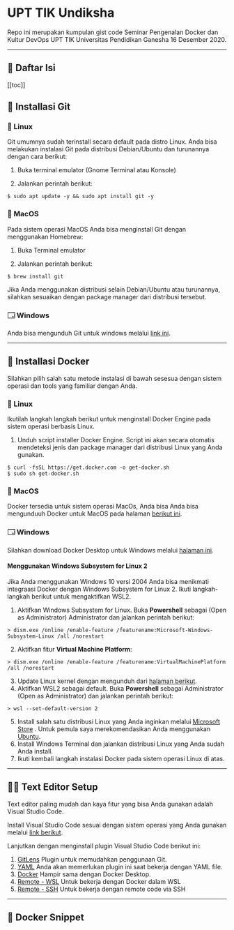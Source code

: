 # UPT TIK Undiksha

Repo ini merupakan kumpulan gist code Seminar Pengenalan Docker dan Kultur 
DevOps UPT TIK Universitas Pendidikan Ganesha 16 Desember 2020.

---

## 📄 Daftar Isi

[[toc]]

## 🌿 Installasi Git

### 🐧 Linux

Git umumnya sudah terinstall secara default pada distro Linux. Anda bisa melakukan
instalasi Git pada distribusi Debian/Ubuntu dan turunannya dengan cara berikut:
1. Buka terminal emulator (Gnome Terminal atau Konsole)

2. Jalankan perintah berikut:

```
$ sudo apt update -y && sudo apt install git -y
```

### 🍎 MacOS

Pada sistem operasi MacOS Anda bisa menginstall Git dengan menggunakan Homebrew:

1. Buka Terminal emulator

2. Jalankan perintah berikut:


```console
$ brew install git
```

Jika Anda menggunakan distribusi selain Debian/Ubuntu atau turunannya, silahkan
sesuaikan dengan package manager dari distribusi tersebut.

### 🗔 Windows

Anda bisa mengunduh Git untuk windows melalui [link ini](https://git-scm.com/download/win).

--- 


## 🐳 Installasi Docker

Silahkan pilih salah satu metode instalasi di bawah sesesua dengan sistem operasi
dan tools yang familiar dengan Anda.

### 🐧 Linux

Ikutilah langkah langkah berikut untuk menginstall Docker Engine pada sistem operasi
berbasis Linux.

1. Unduh script installer Docker Engine. Script ini akan secara otomatis mendeteksi
jenis dan package manager dari distribusi Linux yang Anda gunakan.

```console
$ curl -fsSL https://get.docker.com -o get-docker.sh
$ sudo sh get-docker.sh
```


### 🍎 MacOS

Docker tersedia untuk sistem operasi MacOs, Anda bisa Anda bisa mengunduuh
Docker untuk MacOS pada halaman [berikut ini](https://hub.docker.com/editions/community/docker-ce-desktop-macm).


### 🗔 Windows 

Silahkan download Docker Desktop untuk Windows melalui [halaman ini](https://hub.docker.com/editions/community/docker-ce-desktop-windowsm).

#### Menggunakan Windows Subsystem for Linux 2

Jika Anda menggunakan Windows 10 versi 2004 Anda bisa menikmati integraasi Docker dengan
Windows Subsystem for Linux 2. Ikuti langkah-langkah berikut untuk mengaktifkan WSL2.

1. Aktifkan Windows Subsystem for Linux. Buka **Powershell** sebagai (Open as Administrator) 
Administrator dan jalankan perintah berikut:

```console
> dism.exe /online /enable-feature /featurename:Microsoft-Windows-Subsystem-Linux /all /norestart
```

2. Aktifkan fitur **Virtual Machine Platform**:

```console
> dism.exe /online /enable-feature /featurename:VirtualMachinePlatform /all /norestart
```

3. Update Linux kernel dengan mengunduh dari [halaman berikut](https://wslstorestorage.blob.core.windows.net/wslblob/wsl_update_x64.msi).
4. Aktifkan WSL2 sebagai default. Buka **Powershell** sebagai Administrator 
(Open as Administrator) dan jalankan perintah berikut:

```console
> wsl --set-default-version 2
```

5. Install salah satu distribusi Linux yang Anda inginkan melalui [Microsoft Store](https://aka.ms/wslstore) .
Untuk pemula saya merekomendasikan Anda menggunakan [Ubuntu](https://aka.ms/wslstore).
6. Install Windows Terminal dan jalankan distribusi Linux yang Anda sudah Anda install.
7. Ikuti kembali langkah instalasi Docker pada sistem operasi Linux di atas.

---

## 👩‍💻 Text Editor Setup

Text editor paling mudah dan kaya fitur yang bisa Anda gunakan adalah Visual
Studio Code.

Install Visual Studio Code sesuai dengan sistem operasi yang Anda gunakan 
melalui [link berikut](https://code.visualstudio.com/download).

Lanjutkan dengan menginstall plugin Visual Studio Code berikut  ini:
1. [GitLens](https://marketplace.visualstudio.com/items?itemName=eamodio.gitlens)
Plugin untuk memudahkan penggunaan Git.
2. [YAML](https://marketplace.visualstudio.com/items?itemName=redhat.vscode-yaml)
Anda akan memerlukan plugin ini saat bekerja dengan YAML file.
3. [Docker](https://marketplace.visualstudio.com/items?itemName=ms-azuretools.vscode-docker)
Hampir sama dengan Docker Desktop.
4. [Remote - WSL](https://marketplace.visualstudio.com/items?itemName=ms-vscode-remote.remote-wsl)
Untuk bekerja dengan Docker dalam WSL
5. [Remote - SSH](https://marketplace.visualstudio.com/items?itemName=ms-vscode-remote.remote-ssh)
Untuk bekerja dengan remote code via SSH  

---

## 📃 Docker Snippet



